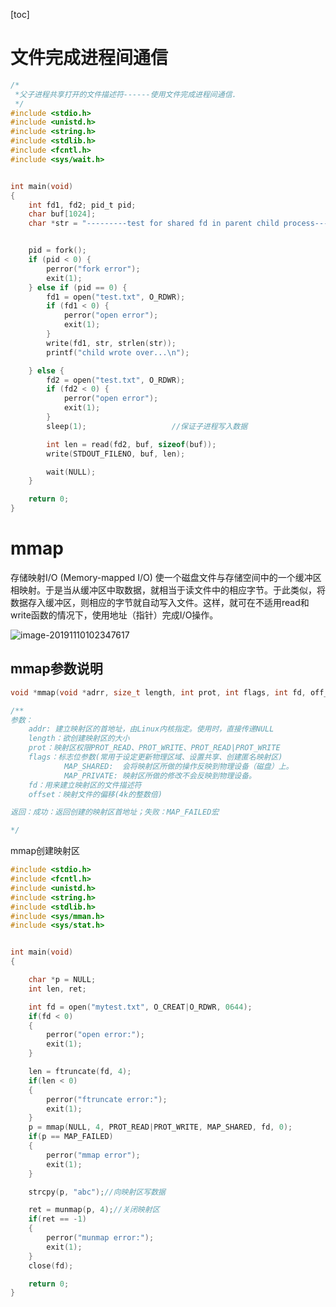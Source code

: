 [toc]



# 文件完成进程间通信

```c
/* 
 *父子进程共享打开的文件描述符------使用文件完成进程间通信.
 */
#include <stdio.h>
#include <unistd.h>
#include <string.h>
#include <stdlib.h>
#include <fcntl.h>
#include <sys/wait.h>


int main(void)
{
    int fd1, fd2; pid_t pid;
    char buf[1024];
    char *str = "---------test for shared fd in parent child process-----\n";


    pid = fork();
    if (pid < 0) {
        perror("fork error");
        exit(1);
    } else if (pid == 0) {
        fd1 = open("test.txt", O_RDWR);
        if (fd1 < 0) {
            perror("open error");
            exit(1);
        }
        write(fd1, str, strlen(str));
        printf("child wrote over...\n");

    } else {
        fd2 = open("test.txt", O_RDWR);
        if (fd2 < 0) {
            perror("open error");
            exit(1);
        }
        sleep(1);                   //保证子进程写入数据

        int len = read(fd2, buf, sizeof(buf));
        write(STDOUT_FILENO, buf, len);

        wait(NULL);
    }

    return 0;
}
```



# mmap

存储映射I/O (Memory-mapped I/O) 使一个磁盘文件与存储空间中的一个缓冲区相映射。于是当从缓冲区中取数据，就相当于读文件中的相应字节。于此类似，将数据存入缓冲区，则相应的字节就自动写入文件。这样，就可在不适用read和write函数的情况下，使用地址（指针）完成I/O操作。

![image-20191110102347617](/Users/chenyansong/Documents/note/images/c_languge/process/image-20191110102347617.png)

## mmap参数说明

``` c
void *mmap(void *adrr, size_t length, int prot, int flags, int fd, off_t offset); 

/**
参数：	
	addr: 建立映射区的首地址，由Linux内核指定。使用时，直接传递NULL
	length：欲创建映射区的大小
	prot：映射区权限PROT_READ、PROT_WRITE、PROT_READ|PROT_WRITE
	flags：标志位参数(常用于设定更新物理区域、设置共享、创建匿名映射区)
		  	MAP_SHARED:  会将映射区所做的操作反映到物理设备（磁盘）上。
		  	MAP_PRIVATE: 映射区所做的修改不会反映到物理设备。
	fd：用来建立映射区的文件描述符
	offset：映射文件的偏移(4k的整数倍)

返回：成功：返回创建的映射区首地址；失败：MAP_FAILED宏

*/
```

mmap创建映射区

```c
#include <stdio.h>
#include <fcntl.h>
#include <unistd.h>
#include <string.h>
#include <stdlib.h>
#include <sys/mman.h>
#include <sys/stat.h>


int main(void)
{

	char *p = NULL;
	int len, ret;

	int fd = open("mytest.txt", O_CREAT|O_RDWR, 0644);
	if(fd < 0)
	{
		perror("open error:");
		exit(1);
	}

	len = ftruncate(fd, 4);
	if(len < 0)
	{
		perror("ftruncate error:");
		exit(1);
	}
	p = mmap(NULL, 4, PROT_READ|PROT_WRITE, MAP_SHARED, fd, 0);
	if(p == MAP_FAILED)
	{
		perror("mmap error");
		exit(1);
	}

	strcpy(p, "abc");//向映射区写数据

	ret = munmap(p, 4);//关闭映射区
	if(ret == -1)
	{
		perror("munmap error:");
		exit(1);
	}
	close(fd);

	return 0;
}

```











